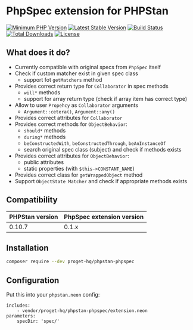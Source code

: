 # PhpSpec extension for PHPStan

[![Minimum PHP Version](https://img.shields.io/badge/php-%3E%3D%207.1-8892BF.svg)](https://php.net/)
[![Latest Stable Version](https://img.shields.io/packagist/v/proget-hq/phpstan-phpspec.svg)](https://packagist.org/packages/proget-hq/phpstan-phpspec)
[![Build Status](https://travis-ci.org/proget-hq/phpstan-phpspec.svg?branch=master)](https://travis-ci.org/proget-hq/phpstan-phpspec)
[![Total Downloads](https://poser.pugx.org/proget-hq/phpstan-phpspec/downloads.svg)](https://packagist.org/packages/proget-hq/phpstan-phpspec)
[![License](https://poser.pugx.org/proget-hq/phpstan-phpspec/license.svg)](https://packagist.org/packages/proget-hq/phpstan-phpspec)

## What does it do?

* Currently compatible with original specs from `PhpSpec` itself
* Check if custom matcher exist in given spec class
  * support fot `getMatchers` method 
* Provides correct return type for `Collaborator` in spec methods
  * `will*` methods
  * support for array return type (check if array item has correct type)
* Allow to user `Propehcy` as `Collaborator` arguments
  * `Argument::cetera()`, `Argument::any()`
* Provides correct attributes for `Collaborator`
* Provides correct methods for `ObjectBehavior`:
  * `should*` methods
  * `during*` methods
  * `beConstructedWith`, `beConstructedThrough`, `beAnInstanceOf`
  * search original spec class (subject) and check if methods exists
* Provides correct attributes for `ObjectBehavior`:
  * public attributes
  * static properties (with `$this->CONSTANT_NAME`)
* Provides correct class for `getWrappedObject` method
* Support `ObjectState Matcher` and check if appropriate methods exists


## Compatibility

| PHPStan version | PhpSpec extension version |
| --------------- | ---------------------- |
| 0.10.7          | 0.1.x                  |


## Installation

```sh
composer require --dev proget-hq/phpstan-phpspec
```

## Configuration

Put this into your `phpstan.neon` config:

```neon
includes:
	- vendor/proget-hq/phpstan-phpspec/extension.neon
parameters:
    specDir: 'spec/'
```
